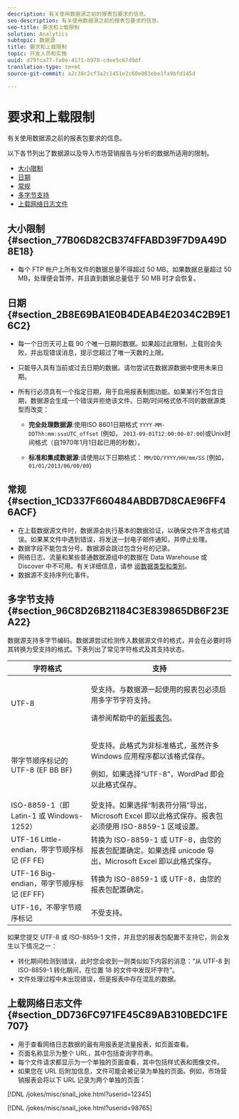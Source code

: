 ```yaml
---
description: 有关使用数据源之前的报表包要求的信息。
seo-description: 有关使用数据源之前的报表包要求的信息。
seo-title: 要求和上载限制
solution: Analytics
subtopic: 数据源
title: 要求和上载限制
topic: 开发人员和实施
uuid: d79fca77-fa0e-4171-b978-cdee5c67d9df
translation-type: tm+mt
source-git-commit: a2c38c2cf3a2c1451e2c60e003ebe1fa9bfd145d

---
```



# 要求和上载限制

有关使用数据源之前的报表包要求的信息。

以下各节列出了数据源以及导入市场营销报告与分析的数据所适用的限制。

* [大小限制](../../import/c-data-sources/datasrc-requirements.md#section_77B06D82CB374FFABD39F7D9A49D8E18)
* [日期](../../import/c-data-sources/datasrc-requirements.md#section_2B8E69BA1E0B4DEAB4E2034C2B9E16C2)
* [常规](../../import/c-data-sources/datasrc-requirements.md#section_1CD337F660484ABDB7D8CAE96FF46ACF)
* [多字节支持](../../import/c-data-sources/datasrc-requirements.md#section_96C8D26B21184C3E839865DB6F23EA22)
* [上载网络日志文件](../../import/c-data-sources/datasrc-requirements.md#section_DD736FC971FE45C89AB310BEDC1FE707)

## 大小限制 {#section_77B06D82CB374FFABD39F7D9A49D8E18}

* 每个 FTP 帐户上所有文件的数据总量不得超过 50 MB。如果数据总量超过 50 MB，处理便会暂停，并且直到数据总量低于 50 MB 时才会恢复。

## 日期 {#section_2B8E69BA1E0B4DEAB4E2034C2B9E16C2}

* 每一个日历天可上载 90 个唯一日期的数据。如果超过此限制，上载则会失败，并出现错误消息，提示您超过了唯一天数的上限。
* 只能导入具有当前或过去日期的数据。请勿尝试在数据源数据中使用未来日期。
* 所有行必须具有一个指定日期，用于启用报表制图功能。如果某行不包含日期，数据源会生成一个错误并拒绝该文件。日期/时间格式依不同的数据源类型而改变：

   * **完全处理数据源**:使用ISO 8601日期格式 `YYYY-MM-DDThh:mm:ss±UTC_offset` (例如， `2013-09-01T12:00:00-07:00`)或Unix时间格式（自1970年1月1日起已用的秒数）。

   * **标准和集成数据源**:请使用以下日期格式： `MM/DD/YYYY/HH/mm/SS` (例如， `01/01/2013/06/00/00`)

## 常规 {#section_1CD337F660484ABDB7D8CAE96FF46ACF}

* 在上载数据源文件时，数据源会执行基本的数据验证，以确保文件不含格式错误。如果某文件中遇到错误，将发送一封电子邮件通知，并停止处理。
* 数据字段不能包含分号。数据源会跳过包含分号的记录。
* 网络日志、流量和某些普通数据源组中的数据在 Data Warehouse 或 Discover 中不可用。有关详细信息，请参 [阅数据类型和类别](../../import/c-data-sources/c-datasrc-types/datasrc-categories.md#concept_42D1534F48324F20B4F9297FC4022105)。
* 数据源不支持序列化事件。

## 多字节支持 {#section_96C8D26B21184C3E839865DB6F23EA22}

数据源支持多字节编码。数据源尝试检测传入数据源文件的格式，并会在必要时将其转换为受支持的格式。下表列出了常见字符格式及其支持状态。

<table id="table_F9E685D7EEAB49A9ABAD622AE630EC21"> 
 <thead> 
  <tr> 
   <th colname="col1" class="entry"> 字符格式 </th> 
   <th colname="col2" class="entry"> 支持 </th> 
  </tr> 
 </thead>
 <tbody> 
  <tr> 
   <td colname="col1"> UTF-8 </td> 
   <td colname="col2"> <p>受支持。与数据源一起使用的报表包必须启用多字节字符支持。 </p> <p>请参阅帮助中的<a href="https://marketing.adobe.com/resources/help/en_US/reference/new_report_suite.html" format="https" scope="external">新报表包</a>。 </p> </td> 
  </tr> 
  <tr> 
   <td colname="col1"> 带字节顺序标记的 UTF-8 (EF BB BF) </td> 
   <td colname="col2"> <p>受支持。此格式为非标准格式，虽然许多 Windows 应用程序都以该格式保存。 </p> <p>例如，如果选择“UTF-8”，WordPad 即会以此格式保存。 </p> </td> 
  </tr> 
  <tr> 
   <td colname="col1"> ISO-8859-1（即 Latin-1 或 Windows-1252） </td> 
   <td colname="col2"> 受支持。如果选择“制表符分隔”导出，Microsoft Excel 即以此格式保存。报表包必须使用 ISO-8859-1 区域设置。 </td> 
  </tr> 
  <tr> 
   <td colname="col1"> UTF-16 Little-endian，带字节顺序标记 (FF FE) </td> 
   <td colname="col2"> 转换为 ISO-8859-1 或 UTF-8，由您的报表包配置确定。如果选择 unicode 导出，Microsoft Excel 即以此格式保存。 </td> 
  </tr> 
  <tr> 
   <td colname="col1"> UTF-16 Big-endian，带字节顺序标记 (EF FF) </td> 
   <td colname="col2"> 转换为 ISO-8859-1 或 UTF-8，由您的报表包配置确定。 </td> 
  </tr> 
  <tr> 
   <td colname="col1"> UTF-16，不带字节顺序标记 </td> 
   <td colname="col2"> 不受支持。 </td> 
  </tr> 
 </tbody> 
</table>

如果您提交 UTF-8 或 ISO-8859-1 文件，并且您的报表包配置不支持它，则会发生以下情况之一：

* 转化期间检测到错误，此时您会收到一则类似如下内容的消息：“从 UTF-8 到 ISO-8859-1 转化期间，在位置 18 的文件中发现坏字符”。
* 文件处理过程中未出现错误，但是报表中存在混乱的数据。

## 上载网络日志文件 {#section_DD736FC971FE45C89AB310BEDC1FE707}

* 用于查看网络日志数据的最有用报表是流量报表，如页面查看。
* 页面名称显示为整个 URL，其中包括查询字符串。
* 每个文件请求都显示为一个单独的页面查看，其中包括样式表和图像文件。
* 如果您在 URL 后附加信息，文件可能会被记录为单独的页面。例如，市场营销报表会将以下 URL 记录为两个单独的页面：

[!DNL /jokes/misc/snail_joke.html?userid=12345]

[!DNL /jokes/misc/snail_joke.html?userid=98765]
